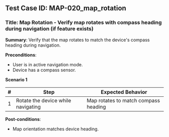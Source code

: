 ## Test Case ID: MAP-020_map_rotation
### Title: Map Rotation - Verify map rotates with compass heading during navigation (if feature exists)

**Summary**: Verify that the map rotates to match the device's compass heading during navigation.

**Preconditions**: 
- User is in active navigation mode.
- Device has a compass sensor.

**Scenario 1**

| # | Step                                      | Expected Behavior                                       |
|---|-------------------------------------------|--------------------------------------------------------|
| 1 | Rotate the device while navigating        | Map rotates to match compass heading                    |

**Post-conditions**:
- Map orientation matches device heading.
